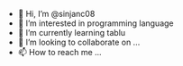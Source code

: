 - 👋 Hi, I’m @sinjanc08
- 👀 I’m interested in programming language
- 🌱 I’m currently learning tablu
- 💞️ I’m looking to collaborate on ...
- 📫 How to reach me ...

<!---
sinjanc08/sinjanc08 is a ✨ special ✨ repository because its `README.md` (this file) appears on your GitHub profile.
You can click the Preview link to take a look at your changes.
--->
